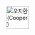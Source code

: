 <!-- sponsors --><a href="https://github.com/134130"><img src="https://github.com/134130.png" width="60px" alt="오지환 (Cooper)" /></a><!-- sponsors -->
